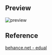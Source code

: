 ## Preview

![preview](./assets/preview.gif)

## Reference
[behance.net - edual](https://www.behance.net/gallery/162403465/Education-website-%28Figma-to-html%29?tracking_source=search_projects_published_date%7Ceducation)